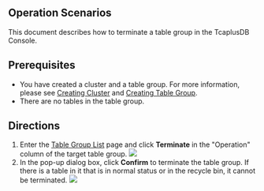 ## Operation Scenarios 
This document describes how to terminate a table group in the TcaplusDB Console.

## Prerequisites
- You have created a cluster and a table group. For more information, please see [Creating Cluster](https://intl.cloud.tencent.com/document/product/1016/32714) and [Creating Table Group](https://intl.cloud.tencent.com/document/product/1016/32716).
- There are no tables in the table group.

## Directions
1. Enter the [Table Group List](https://console.cloud.tencent.com/tcaplusdb/app) page and click **Terminate** in the "Operation" column of the target table group.
![](https://main.qcloudimg.com/raw/2e0f20b533b1b866aa54e967d7ed7d75.png)
2. In the pop-up dialog box, click **Confirm** to terminate the table group. If there is a table in it that is in normal status or in the recycle bin, it cannot be terminated.
![](https://main.qcloudimg.com/raw/a3cdfde619df4b13fe59e0a17cda852d.png)


